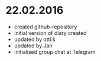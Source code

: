 # 22.02.2016
* created github-repository
* initial version of diary created
* updated by otti.k
* updated by Jan
* initialised group chat at Telegram
